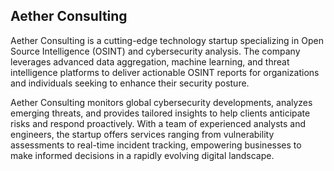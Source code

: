 ## Aether Consulting

Aether Consulting is a cutting-edge technology startup specializing in Open Source Intelligence (OSINT) and cybersecurity analysis. The company leverages advanced data aggregation, machine learning, and threat intelligence platforms to deliver actionable OSINT reports for organizations and individuals seeking to enhance their security posture. 

Aether Consulting monitors global cybersecurity developments, analyzes emerging threats, and provides tailored insights to help clients anticipate risks and respond proactively. With a team of experienced analysts and engineers, the startup offers services ranging from vulnerability assessments to real-time incident tracking, empowering businesses to make informed decisions in a rapidly evolving digital landscape.


